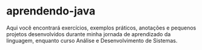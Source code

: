 # aprendendo-java
Aqui você encontrará exercícios, exemplos práticos, anotações e pequenos projetos desenvolvidos durante minha jornada de aprendizado da linguagem, enquanto curso Análise e Desenvolvimento de Sistemas.
